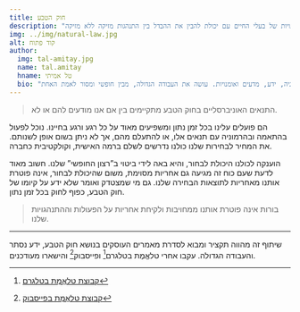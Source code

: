 ```yaml
---
title: חוק הטבע
description: "חוק הטבע הוא קבוצה של תנאים אוניברסליים, טבעיים, אובייקטיביים,  שאינם מעשה ידי אדם, נצחיים ובלתי ניתנים לשינוי, השולטים בתוצאות של התנהגויות של בעלי החיים עם יכולת להבין את ההבדל בין התנהגות מזיקה ללא מזיקה."
img: ../img/natural-law.jpg
alt: קוד פתוח
author: 
  img: tal-amitay.jpg
  name: tal.amitay
  hname: טל אמיתי
  bio: "וולונטריסט ערני, איש טכנולוגיה, ידע, מדעים ואומנויות. עושה את העבודה הגדולה, מבין חופשי ומסור לאמת האחת."
---
```


> התנאים האוניברסליים בחוק הטבע מתקיימים בין אם אנו מודעים להם או לא.

הם פועלים עלינו בכל זמן נתון ומשפיעים מאוד על כל רגע ורגע בחיינו. נוכל לפעול בהתאמה ובהרמוניה עם תנאים אלו, או להתעלם מהם, אך לא ניתן בשום אופן לשנותם. את המחיר לבחירות שלנו כולנו נדרשים לשלם ברמה האישית, וקולקטיבית כחברה.

הוענקה לכולנו היכולת לבחור, והיא באה לידי ביטוי ב”רצון החופשי” שלנו. חשוב מאוד לדעת שעם כוח זה מגיעה גם אחריות מסוימת, משום שהיכולת לבחור, אינה פוטרת אותנו מאחריות לתוצאות הבחירה שלנו. גם מי שמצטדק ואומר שלא ידע על קיומו של חוק הטבע, כפוף לחוק בכל זמן נתון.

> בורות אינה פוטרת אותנו ממחויבות ולקיחת אחריות על הפעולות וההתנהגויות שלנו.

---

שיתוף זה מהווה תקציר ומבוא לסדרת מאמרים העוסקים בנושא חוק הטבע, ידע נסתר והעבודה הגדולה. עקבו אחרי טלאֱמֶת בטלגרם[^1] ופייסבוק[^2] והישארו מעודכנים.

[^1]: [קבוצת טלאֱמֶת בטלגרם](https://t.me/telemetISR)
[^2]: [קבוצת טלאֱמֶת בפייסבוק](https://www.facebook.com/groups/telemetISR)


